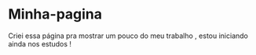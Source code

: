 # Minha-pagina
Criei essa página pra mostrar um pouco do meu trabalho , estou iniciando ainda nos estudos !
